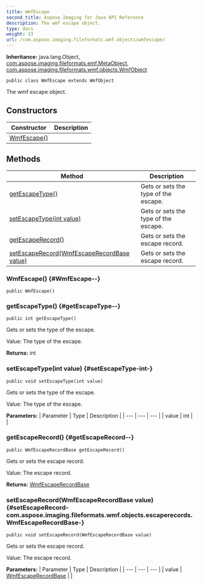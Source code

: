 ```yaml
---
title: WmfEscape
second_title: Aspose.Imaging for Java API Reference
description: The wmf escape object.
type: docs
weight: 33
url: /com.aspose.imaging.fileformats.wmf.objects/wmfescape/
---
```

**Inheritance:**
java.lang.Object, [com.aspose.imaging.fileformats.emf.MetaObject](../../com.aspose.imaging.fileformats.emf/metaobject), [com.aspose.imaging.fileformats.wmf.objects.WmfObject](../../com.aspose.imaging.fileformats.wmf.objects/wmfobject)
```
public class WmfEscape extends WmfObject
```

The wmf escape object.
## Constructors

| Constructor | Description |
| --- | --- |
| [WmfEscape()](#WmfEscape--) |  |
## Methods

| Method | Description |
| --- | --- |
| [getEscapeType()](#getEscapeType--) | Gets or sets the type of the escape. |
| [setEscapeType(int value)](#setEscapeType-int-) | Gets or sets the type of the escape. |
| [getEscapeRecord()](#getEscapeRecord--) | Gets or sets the escape record. |
| [setEscapeRecord(WmfEscapeRecordBase value)](#setEscapeRecord-com.aspose.imaging.fileformats.wmf.objects.escaperecords.WmfEscapeRecordBase-) | Gets or sets the escape record. |
### WmfEscape() {#WmfEscape--}
```
public WmfEscape()
```


### getEscapeType() {#getEscapeType--}
```
public int getEscapeType()
```


Gets or sets the type of the escape.

Value: The type of the escape.

**Returns:**
int
### setEscapeType(int value) {#setEscapeType-int-}
```
public void setEscapeType(int value)
```


Gets or sets the type of the escape.

Value: The type of the escape.

**Parameters:**
| Parameter | Type | Description |
| --- | --- | --- |
| value | int |  |

### getEscapeRecord() {#getEscapeRecord--}
```
public WmfEscapeRecordBase getEscapeRecord()
```


Gets or sets the escape record.

Value: The escape record.

**Returns:**
[WmfEscapeRecordBase](../../com.aspose.imaging.fileformats.wmf.objects.escaperecords/wmfescaperecordbase)
### setEscapeRecord(WmfEscapeRecordBase value) {#setEscapeRecord-com.aspose.imaging.fileformats.wmf.objects.escaperecords.WmfEscapeRecordBase-}
```
public void setEscapeRecord(WmfEscapeRecordBase value)
```


Gets or sets the escape record.

Value: The escape record.

**Parameters:**
| Parameter | Type | Description |
| --- | --- | --- |
| value | [WmfEscapeRecordBase](../../com.aspose.imaging.fileformats.wmf.objects.escaperecords/wmfescaperecordbase) |  |

